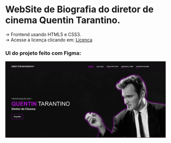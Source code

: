 # WebSite de Biografia do diretor de cinema Quentin Tarantino.


-> Frontend usando HTML5 e CSS3.<br>
-> Acesse a licença clicando em: <a href="#MIT-1-ov-file">Licença</a>

### UI do projeto feito com Figma:
![preview img](./Assets/section-main.PNG)

